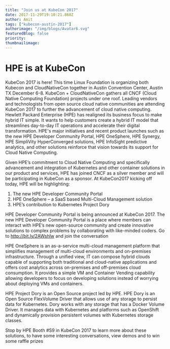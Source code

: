 ```yaml
---
title: "Join us at KubeCon 2017"
date: 2017-11-29T19:10:21.860Z
author: Amit 
tags: ["kubecon-austin-2017"]
authorimage: "/img/blogs/Avatar6.svg"
featuredBlog: false
priority:
thumbnailimage:
---
```

# HPE is at KubeCon

KubeCon 2017 is here! This time Linux Foundation is organizing both Kubecon and CloudNativeCon together in Austin Convention Center, Austin TX December 6-8. KubeCon + CloudNativeCon gathers all CNCF (Cloud Native Computing Foundation) projects under one roof. Leading vendors and technologists from open source cloud native communities are attending KubeCon 2017 to further the advancement of cloud native computing.
Hewlett Packard Enterprise (HPE) has realigned its business focus to make hybrid IT simple. It wants to help customers create a hybrid IT model that streamlines day-to-day IT operations and accelerate their digital transformation. HPE's major initiatives and recent product launches such as the new HPE Developer Community Portal, HPE OneSphere, HPE Synergy, HPE SimpliVity HyperConverged solutions, HPE InfoSight predictive analytics, and other solutions reinforce that vision towards its support for Cloud Native Computing.

Given HPE’s commitment to Cloud Native Computing and specifically advancement and integration of Kubernetes and other container solutions in our product and services, HPE has joined CNCF as a silver member and will be participating in KubeCon as a sponsor. At KubeCon2017 kicking off today, HPE will be highlighting: 
1. The new HPE Developer Community Portal 
2. HPE OneSphere – a SaaS based Multi-Cloud Management solution 
3. HPE’s contribution to Kubernetes Project Dory

HPE Developer Community Portal is being announced at KubeCon 2017. The new HPE Developer Community Portal is a place where members can interact with HPE’s new open-source community and create innovative solutions to complex problems by collaborating with like-minded coders. Go to http://bit.ly/2AWshlw and join the conversation

HPE OneSphere is an as-a-service multi-cloud management platform that simplifies management of multi-cloud environments and on-premises infrastructure. Through a unified view, IT can compose hybrid clouds capable of supporting both traditional and cloud-native applications and offers cost analytics across on-premises and off-premises cloud consumption. It provides a simple VM and Container Vending capability allowing developers to focus on developing solutions instead of worrying about deploying VMs and containers.

HPE Project Dory is an Open Source project led by HPE. HPE Dory is an Open Source FlexVolume Driver that allows use of any storage to persist data for Kubernetes. Dory works with any storage that has a Docker Volume Driver. It manages data with Kubernetes and platforms such as OpenShift and dynamically provision persistent volumes with Kubernetes storage classes. 

Stop by HPE Booth #S9 in KubeCon 2017 to learn more about these solutions, to have some interesting conversations, view demos and to win some raffle prizes